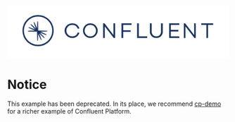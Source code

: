 ![image](../images/confluent-logo-300-2.png)

# Notice

This example has been deprecated. In its place, we recommend [cp-demo](https://docs.confluent.io/current/tutorials/cp-demo/docs/index.html?utm_source=github&utm_medium=demo&utm_campaign=ch.examples_type.community_content.wikipedia) for a richer example of Confluent Platform.
